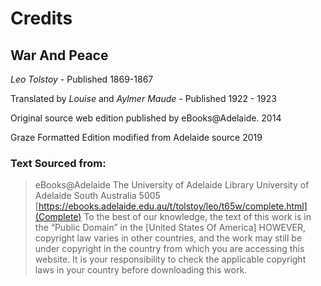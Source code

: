 # Credits 

## War And Peace 

*Leo Tolstoy* - Published 1869-1867

Translated by *Louise* and *Aylmer Maude* - Published 1922 - 1923

Original source web edition published by eBooks@Adelaide. 2014

Graze Formatted Edition modified from Adelaide source 2019

### Text Sourced from:
> eBooks@Adelaide
The University of Adelaide Library
University of Adelaide
South Australia 5005
[https://ebooks.adelaide.edu.au/t/tolstoy/leo/t65w/complete.html](Complete)
> To the best of our knowledge, the text of this work is in the “Public Domain” in the [United States Of America]
HOWEVER, copyright law varies in other countries, and the work may still be under copyright in the country from which you are accessing this website. It is your responsibility to check the applicable copyright laws in your country before downloading this work.
